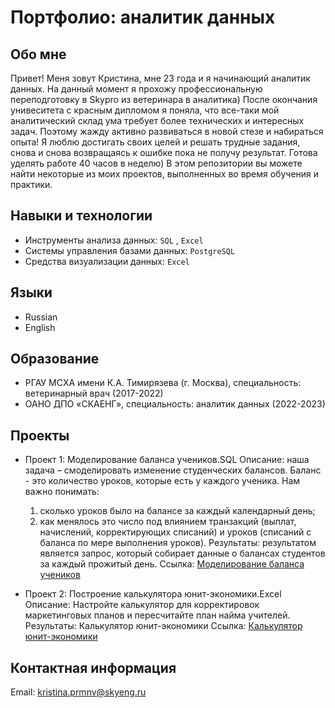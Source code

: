 # Портфолио: аналитик данных

## Обо мне 

Привет! Меня зовут Кристина, мне 23 года и я начинающий аналитик данных. 
  На данный момент я прохожу профессиональную переподготовку в Skypro из ветеринара в аналитика) 
  После окончания унивеситета с красным дипломом я поняла, что все-таки мой аналитический склад ума требует более технических и интересных задач. Поэтому жажду активно развиваться в новой стезе и набираться опыта! Я люблю достигать своих целей и решать трудные задания, снова и снова возвращаясь к ошибке пока не получу результат. Готова уделять работе 40 часов в неделю) 
В этом репозитории вы можете найти некоторые из моих проектов, выполненных во время обучения и практики.
<br>

## Навыки и технологии
- Инструменты анализа данных: ``SQL`` , ``Excel``
- Системы управления базами данных: ``PostgreSQL``
- Средства визуализации данных: ``Excel``

## Языки

- Russian 
- English
 
## Образование

- РГАУ МСХА имени К.А. Тимирязева (г. Москва), специальность: ветеринарный врач (2017-2022)
- ОАНО ДПО «СКАЕНГ», специальность: аналитик данных (2022-2023)

## Проекты

- Проект 1: Моделирование баланса учеников.SQL
Описание: наша задача – смоделировать изменение студенческих балансов. Баланс - это количество уроков, которые есть у каждого ученика. Нам важно понимать: 
  1. сколько уроков было на балансе за каждый календарный день;
  2. как менялось это число под влиянием транзакций (выплат, начислений, корректирующих списаний) и уроков (списаний с баланса по мере выполнения уроков).
  Результаты: результатом является запрос, который собирает данные о балансах студентов за каждый прожитый день.
  Ссылка: [Моделирование баланса учеников](https://drive.google.com/drive/folders/1wQo_3bKlfPMqH9HMPFj2oVrPwv0FdqeA) 

- Проект 2: Построение калькулятора юнит-экономики.Excel
  Описание: Настройте калькулятор для корректировок маркетинговых планов и пересчитайте план найма учителей.
  Результаты: Калькулятор юнит-экономики
  Ссылка: [Калькулятор юнит-экономики](https://drive.google.com/drive/folders/1z44wWBMv7Jhkh8wgWsL9Ha9nMiu9RVfz)

## Контактная информация
Email: kristina.prmnv@skyeng.ru

